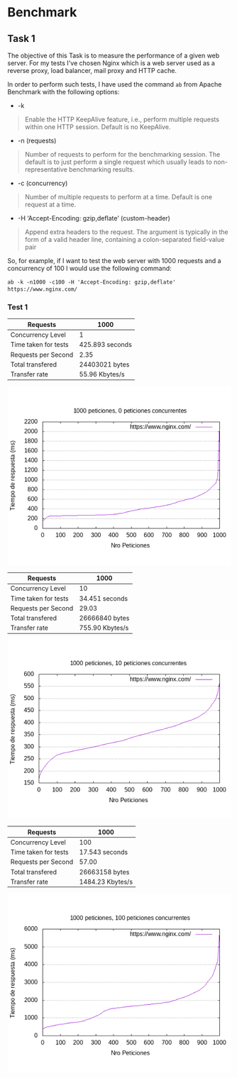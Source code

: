 # Benchmark

## Task 1

The objective of this Task is to measure the performance of a given web server. For my tests I've chosen Nginx which is
a web server used as a reverse proxy, load balancer, mail proxy and HTTP cache.

In order to perform such tests, I have used the command `ab` from Apache Benchmark with the following options:

+ -k 
> Enable the HTTP KeepAlive feature, i.e., perform multiple requests within one HTTP session. Default is no KeepAlive.
+ -n (requests)
> Number of requests to perform for the benchmarking session. The default is to just perform a single request which usually leads to non-representative benchmarking results.
+ -c (concurrency)
> Number of multiple requests to perform at a time. Default is one request at a time.
+ -H ‘Accept-Encoding: gzip,deflate’ (custom-header)
> Append extra headers to the request. The argument is typically in the form of a valid header line, containing a colon-separated field-value pair

So, for example, if I want to test the web server with 1000 requests and a concurrency of 100 I would use the following command:
```
ab -k -n1000 -c100 -H 'Accept-Encoding: gzip,deflate' https://www.nginx.com/
```

### Test 1

| Requests | 1000 |
| ------ | ----------- |
| Concurrency Level   | 1 |
| Time taken for tests | 425.893 seconds |
| Requests per Second    | 2.35 |
| Total transfered    | 24403021 bytes |
| Transfer rate    | 55.96 Kbytes/s |

![Graph 1](https://github.com/cpamon/Benchmark/blob/main/resultados-1000-0.png)


| Requests | 1000 |
| ------ | ----------- |
| Concurrency Level   | 10 |
| Time taken for tests | 34.451 seconds |
| Requests per Second    | 29.03 |
| Total transfered    | 26666840 bytes |
| Transfer rate    | 755.90 Kbytes/s |

![Graph 2](https://github.com/cpamon/Benchmark/blob/main/resultados-1000-10.png)


| Requests | 1000 |
| ------ | ----------- |
| Concurrency Level   | 100 |
| Time taken for tests | 17.543 seconds |
| Requests per Second    | 57.00 |
| Total transfered    | 26663158 bytes |
| Transfer rate    | 1484.23 Kbytes/s |

![Graph 3](https://github.com/cpamon/Benchmark/blob/main/resultados-1000-100.png)

